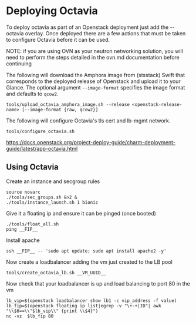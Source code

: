 # Deploying Octavia

To deploy octavia as part of an Openstack deployment just add the --octavia overlay. Once deployed there are a few actions that must be taken to configure Octavia before it can be used.

NOTE: if you are using OVN as your neutron networking solution, you will need to perform the steps detailed in the ovn.md documentation before continuing

The following will download the Amphora image from (stsstack) Swift
that corresponds to the deployed release of Openstack and upload it to
your Glance. The optional argument `--image-format` specifies the
image format and defaults to `qcow2`.

```
tools/upload_octavia_amphora_image.sh --release <openstack-release-name> [--image-format {raw, qcow2}]
```

The following will configure Octavia's tls cert and lb-mgmt network.

```
tools/configure_octavia.sh
```

https://docs.openstack.org/project-deploy-guide/charm-deployment-guide/latest/app-octavia.html

## Using Octavia

Create an instance and secgroup rules

```
source novarc
./tools/sec_groups.sh &>2 &
./tools/instance_launch.sh 1 bionic
```

Give it a floating ip and ensure it can be pinged (once booted)
```
./tools/float_all.sh
ping __FIP__
```

Install apache
```
ssh __FIP__ -- 'sudo apt update; sudo apt install apache2 -y'
```

Now create a loadbalancer adding the vm just created to the LB pool
```
tools/create_octavia_lb.sh __VM_UUID__
```

Now check that your loadbalancer is up and load balancing to port 80 in the vm

```
lb_vip=$(openstack loadbalancer show lb1 -c vip_address -f value)
lb_fip=$(openstack floating ip list|egrep -v "\+-+|ID"| awk "\\$6==\\"$lb_vip\\" {print \\$4}")
nc -vz  $lb_fip 80
```
